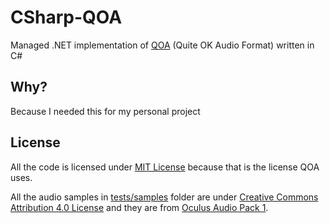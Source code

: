 # CSharp-QOA

Managed .NET implementation of [QOA](https://github.com/phoboslab/qoa) (Quite OK Audio Format) written in C#

## Why?

Because I needed this for my personal project

## License

All the code is licensed under [MIT License](LICENSE) because that is the license QOA uses.

All the audio samples in [tests/samples](tests/samples) folder are under [Creative Commons Attribution 4.0 License](https://creativecommons.org/licenses/by/4.0/) and they are from [Oculus Audio Pack 1](https://developers.meta.com/horizon/downloads/package/oculus-audio-pack-1/).
